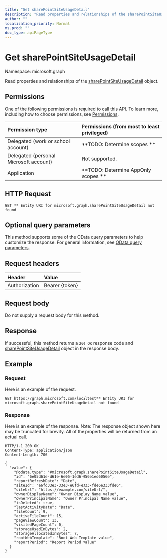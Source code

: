 ```yaml
---
title: "Get sharePointSiteUsageDetail"
description: "Read properties and relationships of the sharePointSiteUsageDetail object."
author: ""
localization_priority: Normal
ms.prod: ""
doc_type: apiPageType
---
```


# Get sharePointSiteUsageDetail

Namespace: microsoft.graph

Read properties and relationships of the [sharePointSiteUsageDetail](../resources/sharepointsiteusagedetail.md) object.

## Permissions
One of the following permissions is required to call this API. To learn more, including how to choose permissions, see [Permissions](/concepts/permissions-reference.md).

|Permission type|Permissions (from most to least privileged)|
|:---|:---|
|Delegated (work or school account)|**TODO: Determine scopes **|
|Delegated (personal Microsoft account)|Not supported.|
|Application|**TODO: Determine AppOnly scopes **|

## HTTP Request
<!-- {
  "blockType": "ignored"
}
-->
``` http
GET ** Entity URI for microsoft.graph.sharePointSiteUsageDetail not found
```

## Optional query parameters
This method supports some of the OData query parameters to help customize the response. For general information, see [OData query parameters](/graph/query-parameters).

## Request headers
|Header|Value|
|:---|:---|
|Authorization|Bearer {token}|

## Request body
Do not supply a request body for this method.

## Response
If successful, this method returns a `200 OK` response code and [sharePointSiteUsageDetail](../resources/sharepointsiteusagedetail.md) object in the response body.

## Example

### Request
Here is an example of the request.
<!-- {
  "blockType": "request",
  "name": "get_sharepointsiteusagedetail"
}
-->
``` http
GET https://graph.microsoft.com/localtest** Entity URI for microsoft.graph.sharePointSiteUsageDetail not found
```

### Response
Here is an example of the response. Note: The response object shown here may be truncated for brevity. All of the properties will be returned from an actual call.
<!-- {
  "blockType": "response",
  "truncated": true,
  "@odata.type": "microsoft.graph.sharePointSiteUsageDetail"
}
-->
``` http
HTTP/1.1 200 OK
Content-Type: application/json
Content-Length: 706

{
  "value": {
    "@odata.type": "#microsoft.graph.sharePointSiteUsageDetail",
    "id": "6e05d61e-d61e-6e05-1ed6-056e1ed6056e",
    "reportRefreshDate": "Date",
    "siteId": "e6fd33e3-33e3-e6fd-e333-fde6e333fde6",
    "siteUrl": "https://example.com/siteUrl/",
    "ownerDisplayName": "Owner Display Name value",
    "ownerPrincipalName": "Owner Principal Name value",
    "isDeleted": true,
    "lastActivityDate": "Date",
    "fileCount": 9,
    "activeFileCount": 15,
    "pageViewCount": 13,
    "visitedPageCount": 0,
    "storageUsedInBytes": 2,
    "storageAllocatedInBytes": 7,
    "rootWebTemplate": "Root Web Template value",
    "reportPeriod": "Report Period value"
  }
}
```

